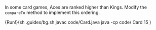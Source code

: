 In some card games, Aces are ranked higher than Kings. Modify the `compareTo` method to implement this ordering.

{Run!}(sh .guides/bg.sh javac code/Card.java java -cp code/ Card 15 )

